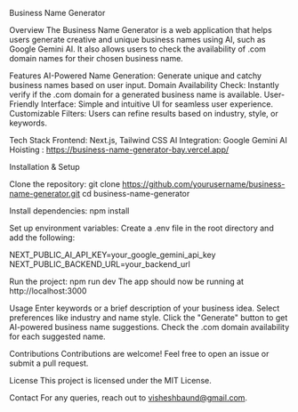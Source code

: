 Business Name Generator

Overview
The Business Name Generator is a web application that helps users generate creative and unique business names using AI, such as Google Gemini AI. It also allows users to check the availability of .com domain names for their chosen business name.

Features
AI-Powered Name Generation: Generate unique and catchy business names based on user input.
Domain Availability Check: Instantly verify if the .com domain for a generated business name is available.
User-Friendly Interface: Simple and intuitive UI for seamless user experience.
Customizable Filters: Users can refine results based on industry, style, or keywords.

Tech Stack
Frontend: Next.js, Tailwind CSS
AI Integration: Google Gemini AI
Hoisting : https://business-name-generator-bay.vercel.app/

Installation & Setup

Clone the repository:
git clone https://github.com/yourusername/business-name-generator.git
cd business-name-generator

Install dependencies:
npm install

Set up environment variables:
Create a .env file in the root directory and add the following:

NEXT_PUBLIC_AI_API_KEY=your_google_gemini_api_key
NEXT_PUBLIC_BACKEND_URL=your_backend_url

Run the project:
npm run dev
The app should now be running at http://localhost:3000

Usage
Enter keywords or a brief description of your business idea.
Select preferences like industry and name style.
Click the "Generate" button to get AI-powered business name suggestions.
Check the .com domain availability for each suggested name.

Contributions
Contributions are welcome! Feel free to open an issue or submit a pull request.

License
This project is licensed under the MIT License.

Contact
For any queries, reach out to visheshbaund@gmail.com.

